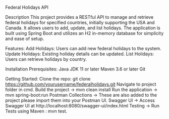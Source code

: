 Federal Holidays API

Description
This project provides a RESTful API to manage and retrieve federal holidays for specified countries, initially supporting the USA and Canada.
It allows users to add, update, and list holidays. 
The application is built using Spring Boot and utilizes an H2 in-memory database for simplicity and ease of setup.

Features:
Add Holidays: Users can add new federal holidays to the system.
Update Holidays: Existing holiday details can be updated.
List Holidays: Users can retrieve holidays by country.

Installation
Prerequisites:
Java JDK 11 or later
Maven 3.6 or later
Git

Getting Started:
Clone the repo: git clone https://github.com/yourusername/federalholidays.git
Navigate to project folder in cmd.
Build the project -> mvn clean install
Run the application -> mvn spring-boot:run
Postman Collections -> These are also added to the project please import them into your Postman UI.
Swagger UI -> Access Swagger UI at http://localhost:8080/swagger-ui/index.html
Testing -> Run Tests using Maven : mvn test.

